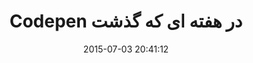 ---
layout: post
title: "Codepen در هفته ای که گذشت"
date: 2015-07-03 20:41:12
section: article
tags: codepen
link: "http://www.majidonline.com/article/Codepen_%D8%AF%D8%B1_%D9%87%D9%81%D8%AA%D9%87_%D8%A7%DB%8C_%DA%A9%D9%87_%DA%AF%D8%B0%D8%B4%D8%AA_3.html"
user: "نوید کاشانی"
user_link: "http://navid.kashani.ir/"
---